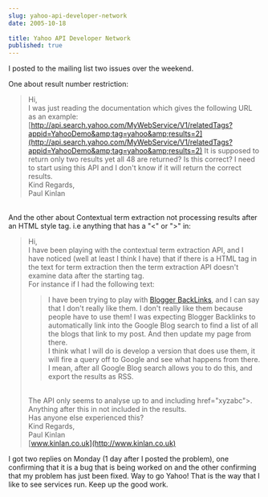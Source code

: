 ```yaml
---
slug: yahoo-api-developer-network
date: 2005-10-18
 
title: Yahoo API Developer Network
published: true
---
```

I posted to the mailing list two issues over the weekend. <p />One about result number restriction:<br /><blockquote>Hi, <br />I was just reading the documentation which gives the following URL as an example:<br />[http://api.search.yahoo.com/MyWebService/V1/relatedTags?appid=YahooDemo&amp;tag=yahoo&amp;results=2](http://api.search.yahoo.com/MyWebService/V1/relatedTags?appid=YahooDemo&amp;tag=yahoo&amp;results=2) It is supposed to return only two results yet all 48 are returned? Is this correct? I need to start using this API and I don't know if it will return the correct results. <br />Kind Regards, <br />Paul Kinlan</blockquote><br />And the other about Contextual term extraction not processing results after an HTML style tag. i.e anything that has a "&lt;" or "&gt;" in:<br /><blockquote>Hi, <br />I have been playing with the contextual term extraction API, and I have noticed (well at least I think I have) that if there is a HTML tag in the text for term extraction then the term extraction API doesn't examine data after the starting tag. <br />For instance if I had the following text: <br /><blockquote>I have been trying to play with [Blogger BackLinks](http://help.blogger.com/default/bin/answer.py?answer=1235&amp;topic=39), and I can say that I don't really like them. I don't really like them because people have to use them! I was expecting Blogger Backlinks to automatically link into the Google Blog search to find a list of all the blogs that link to my post. And then update my page from there. <br />I think what I will do is develop a version that does use them, it will fire a query off to Google and see what happens from there. I mean, after all Google Blog search allows you to do this, and export the results as RSS.</blockquote>
<br />The API only seems to analyse up to and including href="xyzabc"&gt;. Anything after this in not included in the results. <br />Has anyone else experienced this? <br />Kind Regards, <br />Paul Kinlan <br />[www.kinlan.co.uk](http://www.kinlan.co.uk)
</blockquote><p />I got two replies on Monday (1 day after I posted the problem), one confirming that it is a bug that is being worked on and the other confirming that my problem has just been fixed.  Way to go Yahoo!  That is the way that I like to see services run.  Keep up the good work.<p />

